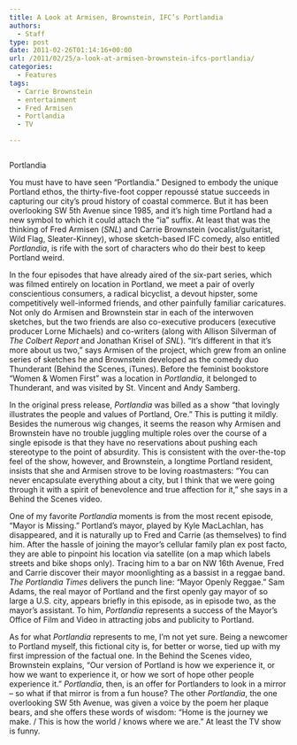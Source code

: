 ```yaml
---
title: A Look at Armisen, Brownstein, IFC’s Portlandia
authors: 
  - Staff
type: post
date: 2011-02-26T01:14:16+00:00
url: /2011/02/25/a-look-at-armisen-brownstein-ifcs-portlandia/
categories:
  - Features
tags:
  - Carrie Brownstein
  - entertainment
  - Fred Armisen
  - Portlandia
  - TV

---
```

<div id="attachment_630" style="width: 310px" class="wp-caption alignleft">
  <a href="https://i0.wp.com/www.reedquest.org/wp-content/uploads/2011/02/portlandia.jpg"><img class="size-full wp-image-630" title="portlandia" src="https://i0.wp.com/www.reedquest.org/wp-content/uploads/2011/02/portlandia.jpg?resize=300%2C200" alt="" data-recalc-dims="1" /></a>
  
  <p class="wp-caption-text">
    Portlandia
  </p>
</div>

You must have to have seen “Portlandia.” Designed to embody the unique Portland ethos, the thirty-five-foot copper repoussé statue succeeds in capturing our city’s proud history of coastal commerce. But it has been overlooking SW 5th Avenue since 1985, and it’s high time Portland had a new symbol to which it could attach the “ia” suffix. At least that was the thinking of Fred Armisen (_SNL_) and Carrie Brownstein (vocalist/guitarist, Wild Flag, Sleater-Kinney), whose sketch-based IFC comedy, also entitled _Portlandia_, is rife with the sort of characters who do their best to keep Portland weird.

In the four episodes that have already aired of the six-part series, which was filmed entirely on location in Portland, we meet a pair of overly conscientious consumers, a radical bicyclist, a devout hipster, some competitively well-informed friends, and other painfully familiar caricatures. Not only do Armisen and Brownstein star in each of the interwoven sketches, but the two friends are also co-executive producers (executive producer Lorne Michaels) and co-writers (along with Allison Silverman of _The Colbert Report_ and Jonathan Krisel of _SNL_). “It’s different in that it’s more about us two,” says Armisen of the project, which grew from an online series of sketches he and Brownstein developed as the comedy duo Thunderant (Behind the Scenes, iTunes). Before the feminist bookstore “Women & Women First” was a location in _Portlandia_, it belonged to Thunderant, and was visited by St. Vincent and Andy Samberg.

In the original press release, _Portlandia_ was billed as a show “that lovingly illustrates the people and values of Portland, Ore.” This is putting it mildly. Besides the numerous wig changes, it seems the reason why Armisen and Brownstein have no trouble juggling multiple roles over the course of a single episode is that they have no reservations about pushing each stereotype to the point of absurdity. This is consistent with the over-the-top feel of the show, however, and Brownstein, a longtime Portland resident, insists that she and Armisen strove to be loving roastmasters: “You can never encapsulate everything about a city, but I think that we were going through it with a spirit of benevolence and true affection for it,” she says in a Behind the Scenes video.

One of my favorite _Portlandia_ moments is from the most recent episode, “Mayor is Missing.” Portland’s mayor, played by Kyle MacLachlan, has disappeared, and it is naturally up to Fred and Carrie (as themselves) to find him. After the hassle of joining the mayor’s cellular family plan ex post facto, they are able to pinpoint his location via satellite (on a map which labels streets and bike shops only). Tracing him to a bar on NW 16th Avenue, Fred and Carrie discover their mayor moonlighting as a bassist in a reggae band. _The Portlandia Times_ delivers the punch line: “Mayor Openly Reggae.” Sam Adams, the real mayor of Portland and the first openly gay mayor of so large a U.S. city, appears briefly in this episode, as in episode two, as the mayor’s assistant. To him, _Portlandia_ represents a success of the Mayor’s Office of Film and Video in attracting jobs and publicity to Portland.

As for what _Portlandia_ represents to me, I’m not yet sure. Being a newcomer to Portland myself, this fictional city is, for better or worse, tied up with my first impression of the factual one. In the Behind the Scenes video, Brownstein explains, “Our version of Portland is how we experience it, or how we want to experience it, or how we sort of hope other people experience it.” _Portlandia_, then, is an offer for Portlanders to look in a mirror – so what if that mirror is from a fun house? The other _Portlandia_, the one overlooking SW 5th Avenue, was given a voice by the poem her plaque bears, and she offers these words of wisdom: “Home is the journey we make. / This is how the world / knows where we are.” At least the TV show is funny.